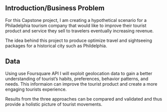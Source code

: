 ## Introduction/Business Problem

For this Capstone project, I am creating a hypothetical scenario for a Philadelphia tourism company that would like to improve their tourist product and service they sell to travelers eventually increasing revenue. 

The idea behind this project to produce optimize travel and sightseeing packages for a historical city such as Phildelphia.

## Data
Using use Foursquare API I will exploit geolocation data to gain a better understanding of tourist’s habits, preferences, behavior patterns, and needs. This informaion can improve the tourist product and create a more engaging tourists experience.

Results from the three approaches can be compared and validated and thus provide a holistic picture of tourist movements.